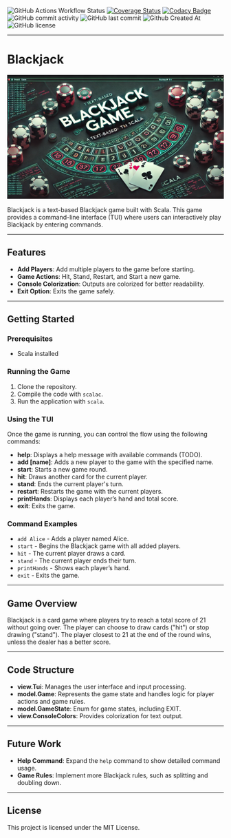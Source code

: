 ![GitHub Actions Workflow Status](https://img.shields.io/github/actions/workflow/status/jonaskromer/blackjack/scala.yml)
[![Coverage Status](https://coveralls.io/repos/github/jonaskromer/scala_blackjack/badge.svg?branch=main)](https://coveralls.io/github/jonaskromer/scala_blackjack?branch=main)
[![Codacy Badge](https://app.codacy.com/project/badge/Grade/a763862828324668b0efcc22ba398b5c)](https://app.codacy.com/gh/jonaskromer/blackjack/dashboard?utm_source=gh&utm_medium=referral&utm_content=&utm_campaign=Badge_grade)
![GitHub commit activity](https://img.shields.io/github/commit-activity/w/jonaskromer/blackjack)
![GitHub last commit](https://img.shields.io/github/last-commit/jonaskromer/blackjack)
![Github Created At](https://img.shields.io/github/created-at/jonaskromer/blackjack)
![GitHub license](https://img.shields.io/github/license/jonaskromer/blackjack)

---

# Blackjack

![Blackjack Logo](assets/banner1.jpg)

Blackjack is a text-based Blackjack game built with Scala. This game provides a command-line interface (TUI) where users can interactively play Blackjack by entering commands.

---

## Features

* **Add Players**: Add multiple players to the game before starting.
* **Game Actions**: Hit, Stand, Restart, and Start a new game.
* **Console Colorization**: Outputs are colorized for better readability.
* **Exit Option**: Exits the game safely.

---

## Getting Started

### Prerequisites

* Scala installed

### Running the Game

1. Clone the repository.
2. Compile the code with `scalac`.
3. Run the application with `scala`.

### Using the TUI

Once the game is running, you can control the flow using the following commands:

* **help**: Displays a help message with available commands (TODO).
* **add [name]**: Adds a new player to the game with the specified name.
* **start**: Starts a new game round.
* **hit**: Draws another card for the current player.
* **stand**: Ends the current player's turn.
* **restart**: Restarts the game with the current players.
* **printHands**: Displays each player’s hand and total score.
* **exit**: Exits the game.

### Command Examples

* `add Alice` - Adds a player named Alice.
* `start` - Begins the Blackjack game with all added players.
* `hit` - The current player draws a card.
* `stand` - The current player ends their turn.
* `printHands` - Shows each player’s hand.
* `exit` - Exits the game.

---

## Game Overview

Blackjack is a card game where players try to reach a total score of 21 without going over. The player can choose to draw cards ("hit") or stop drawing ("stand"). The player closest to 21 at the end of the round wins, unless the dealer has a better score.

---

## Code Structure

* **view.Tui**: Manages the user interface and input processing.
* **model.Game**: Represents the game state and handles logic for player actions and game rules.
* **model.GameState**: Enum for game states, including EXIT.
* **view.ConsoleColors**: Provides colorization for text output.

---

## Future Work

* **Help Command**: Expand the `help` command to show detailed command usage.
* **Game Rules**: Implement more Blackjack rules, such as splitting and doubling down.

---

## License

This project is licensed under the MIT License.
